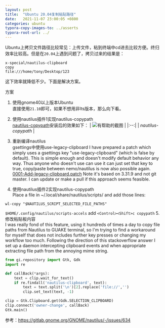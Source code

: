 ```yaml
---
layout: post
title:  "Ubuntu 20.04复制粘贴路径"
date:   2021-11-07 23:00:05 +0800
categories: ubuntu
typora-copy-images-to: ../asserts
typora-root-url: ../
---
```


Ubuntu上拷贝文件路径比较常见：上传文件，粘到终端中cd进去比较方便。终归效率比较高。但是在`20.04`上遇到问题了，拷贝过来的结果是：
```
x-special/nautilus-clipboard
copy
file:///home/tony/Desktop/123
```
这下效率就降低不少。下面是解决方案。

方案

1. 使用gnome40以上版本Ubuntu   
直接使用`21.10`即可，如果不想用非lts版本，那么向下看。

2. 使用nautilus插件1实现nautilus-copypath   
[nautilus-copypath][1]安装后的效果如下：
| ![有帮助的截图](/assets/nautilus-copypath.png) | 
|:--:| 
| *nautilus-copypath* |

3. 重新编译nautilus   
gsettings中使用use-legacy-clipboard
I have prepared a patch which simply uses a gsettings key "use-legacy-clipboard" (which is false by default). This is simple enough and doesn't modify default behavior any way. Thus anyone who doesn't use can use it can just set that key to true, copy/paste between nemo/nautilus is now also possible again.
[0001-Add-legacy-clipboard.patch][2]
Note it's based on 3.31.9 and not git master. I can update or make a pull if this approach seems feasible.

4. 使用nautilus插件2实现nautilus-copypath   
Place a file in ~/.local/share/nautilus/scripts/ and add those lines:
```shell
wl-copy "$NAUTILUS_SCRIPT_SELECTED_FILE_PATHS"
```
`$HOME/.config/nautilus/scripts-accels` add `<Control><Shift>c copypath`
5. 修改粘贴板内容   
I was really fond of this feature, using it hundreds of times a day to copy file paths from Nautilus to GUAKE terminal, so I'm trying to find a workaround for myself that does not includes further key presses or changing my workflow too much.
Following the direction of this stackoverflow answer
I set up a daemon intercepting clipboard events and when appropriate extracting file path from the annoying mime string.

```python
from gi.repository import Gtk, Gdk
import re

def callBack(*args):
    text = clip.wait_for_text()
    if re.findall('nautilus-clipboard', text):
        text = text.split('\n')[2].replace('file://','')
        clip.set_text(text, -1)

clip = Gtk.Clipboard.get(Gdk.SELECTION_CLIPBOARD)
clip.connect('owner-change', callBack)
Gtk.main()

```


参考：https://gitlab.gnome.org/GNOME/nautilus/-/issues/634

[1]: https://github.com/ronen25/nautilus-copypath
[2]: https://gitlab.gnome.org/GNOME/nautilus/uploads/b5a39917a3f2c7f97423838044e6e150/0001-Add-legacy-clipboard.patch
